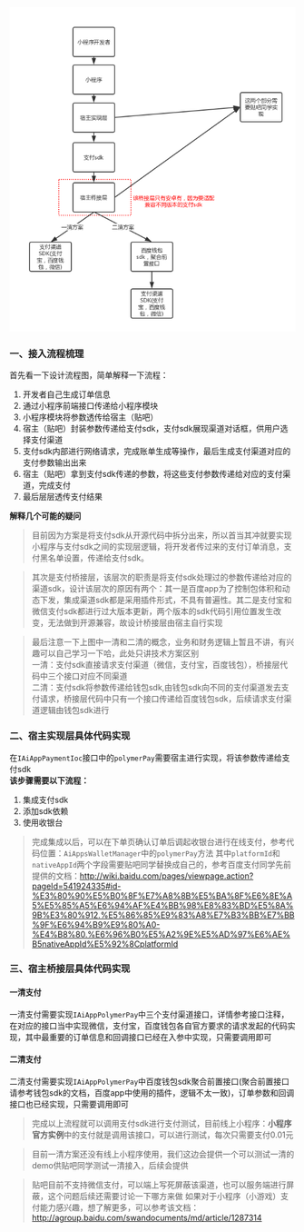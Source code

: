![贴吧接入聚合收银台流程图](../../image/贴吧接入聚合收银台流程图.png)

### 一、接入流程梳理
首先看一下设计流程图，简单解释一下流程：
1. 开发者自己生成订单信息
2. 通过小程序前端接口传递给小程序模块
3. 小程序模块将参数透传给宿主（贴吧）
4. 宿主（贴吧）封装参数传递给支付sdk，支付sdk展现渠道对话框，供用户选择支付渠道
5. 支付sdk内部进行网络请求，完成账单生成等操作，最后生成支付渠道对应的支付参数输出出来
6. 宿主（贴吧）拿到支付sdk传递的参数，将这些支付参数传递给对应的支付渠道，完成支付
7. 最后层层透传支付结果

**解释几个可能的疑问**
>目前因为方案是将支付sdk从开源代码中拆分出来，所以首当其冲就要实现小程序与支付sdk之间的实现层逻辑，将开发者传过来的支付订单消息，支付黑名单设置，传递给支付sdk。

>其次是支付桥接层，该层次的职责是将支付sdk处理过的参数传递给对应的渠道sdk，设计该层次的原因有两个：其一是百度app为了控制包体积和动态下发，集成渠道sdk都是采用插件形式，不具有普遍性。其二是支付宝和微信支付sdk都进行过大版本更新，两个版本的sdk代码引用位置发生改变，无法做到开源兼容，故设计桥接层由宿主自行实现

>最后注意一下上图中一清和二清的概念，业务和财务逻辑上暂且不讲，有兴趣可以自己学习一下哈，此处只讲技术方案区别  
一清：支付sdk直接请求支付渠道（微信，支付宝，百度钱包），桥接层代码中三个接口对应不同渠道  
二清：支付sdk将参数传递给钱包sdk,由钱包sdk向不同的支付渠道发去支付请求，桥接层代码中只有一个接口传递给百度钱包sdk，后续请求支付渠道逻辑由钱包sdk进行

### 二、宿主实现层具体代码实现

在```IAiAppPaymentIoc```接口中的```polymerPay```需要宿主进行实现，将该参数传递给支付sdk  
**该步骤需要以下流程：**
1. 集成支付sdk
2. 添加sdk依赖
3. 使用收银台

>完成集成以后，可以在下单页确认订单后调起收银台进行在线支付，参考代码位置：```AiAppsWalletManager```中的```polymerPay```方法
>其中```platformId```和```nativeAppId```两个字段需要贴吧同学替换成自己的，参考百度支付同学先前提供的文档：http://wiki.baidu.com/pages/viewpage.action?pageId=541924335#id-%E3%80%90%E5%B0%8F%E7%A8%8B%E5%BA%8F%E6%8E%A5%E5%85%A5%E6%94%AF%E4%BB%98%E8%83%BD%E5%8A%9B%E3%80%912.%E5%86%85%E9%83%A8%E7%B3%BB%E7%BB%9F%E6%94%B9%E9%80%A0-%E4%B8%80.%E6%96%B0%E5%A2%9E%E5%AD%97%E6%AE%B5nativeAppId%E5%92%8CplatformId

### 三、宿主桥接层具体代码实现
#### 一清支付
一清支付需要实现```IAiAppPolymerPay```中三个支付渠道接口，详情参考接口注释，在对应的接口当中实现微信，支付宝，百度钱包各自官方要求的请求发起的代码实现，其中最重要的订单信息和回调接口已经在入参中实现，只需要调用即可

#### 二清支付
二清支付需要实现```IAiAppPolymerPay```中百度钱包sdk聚合前置接口(聚合前置接口请参考钱包sdk的文档，百度app中使用的插件，逻辑不太一致)，订单参数和回调接口也已经实现，只需要调用即可
>完成以上流程就可以调用支付sdk进行支付测试，目前线上小程序：**小程序官方实例**中的支付就是调用该接口，可以进行测试，每次只需要支付0.01元

> 目前一清方案还没有线上小程序使用，我们这边会提供一个可以测试一清的demo供贴吧同学测试一清接入，后续会提供

> 贴吧目前不支持微信支付，可以端上写死屏蔽该渠道，也可以服务端进行屏蔽，这个问题后续还需要讨论一下哪方来做
>如果对于小程序（小游戏）支付能力感兴趣，想了解更多，可以参考该文档：http://agroup.baidu.com/swandocuments/md/article/1287314
